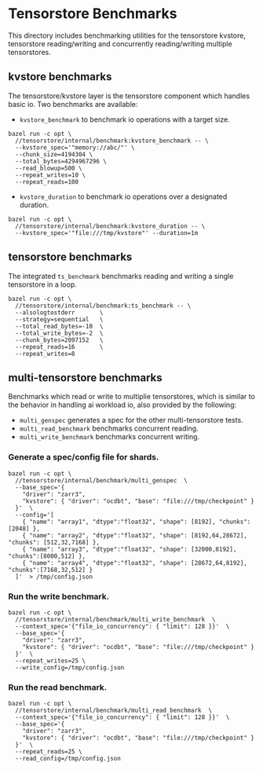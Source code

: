 # Tensorstore Benchmarks

This directory includes benchmarking utilities for  the tensorstore kvstore,
tensorstore reading/writing and concurrently reading/writing multiple tensorstores.


## kvstore benchmarks

The tensorstore/kvstore layer is the tensorstore component which handles
basic io.  Two benchmarks are available:

* `kvstore_benchmark` to benchmark io operations with a target size.

```
bazel run -c opt \
  //tensorstore/internal/benchmark:kvstore_benchmark -- \
  --kvstore_spec='"memory://abc/"' \
  --chunk_size=4194304 \
  --total_bytes=4294967296 \
  --read_blowup=500 \
  --repeat_writes=10 \
  --repeat_reads=100
```

* `kvstore_duration` to benchmark io operations over a designated duration.

```
bazel run -c opt \
  //tensorstore/internal/benchmark:kvstore_duration -- \
  --kvstore_spec='"file:///tmp/kvstore"' --duration=1m
```

## tensorstore benchmarks

The integrated `ts_benchmark` benchmarks reading and writing a single
tensorstore in a loop.

```
bazel run -c opt \
  //tensorstore/internal/benchmark:ts_benchmark -- \
  --alsologtostderr       \
  --strategy=sequential   \
  --total_read_bytes=-10  \
  --total_write_bytes=-2  \
  --chunk_bytes=2097152   \
  --repeat_reads=16       \
  --repeat_writes=8
```

## multi-tensorstore benchmarks

Benchmarks which read or write to multiplie tensorstores, which is similar
to the behavior in handling ai workload io, also provided by the following:

* `multi_genspec` generates a spec for the other multi-tensorstore tests.
* `multi_read_benchmark` benchmarks concurrent reading.
* `multi_write_benchmark` benchmarks concurrent writing.


###  Generate a spec/config file for shards.

```
bazel run -c opt \
  //tensorstore/internal/benchmark/multi_genspec  \
  --base_spec='{
    "driver": "zarr3",
    "kvstore": { "driver": "ocdbt", "base": "file:///tmp/checkpoint" }
  }'  \
  --config='[
    { "name": "array1", "dtype":"float32", "shape": [8192], "chunks": [2048] },
    { "name": "array2", "dtype":"float32", "shape": [8192,64,28672], "chunks": [512,32,7168] },
    { "name": "array3", "dtype":"float32", "shape": [32000,8192], "chunks":[8000,512] },
    { "name": "array4", "dtype":"float32", "shape": [28672,64,8192], "chunks":[7168,32,512] }
  ]'  > /tmp/config.json
```


### Run the write benchmark.

```
bazel run -c opt \
  //tensorstore/internal/benchmark/multi_write_benchmark  \
  --context_spec='{"file_io_concurrency": { "limit": 128 }}'  \
  --base_spec='{
    "driver": "zarr3",
    "kvstore": { "driver": "ocdbt", "base": "file:///tmp/checkpoint" }
  }'  \
  --repeat_writes=25 \
  --write_config=/tmp/config.json
```

### Run the read benchmark.

```
bazel run -c opt \
  //tensorstore/internal/benchmark/multi_read_benchmark  \
  --context_spec='{"file_io_concurrency": { "limit": 128 }}'  \
  --base_spec='{
    "driver": "zarr3",
    "kvstore": { "driver": "ocdbt", "base": "file:///tmp/checkpoint" }
  }'  \
  --repeat_reads=25 \
  --read_config=/tmp/config.json
```

